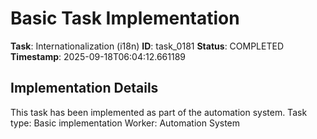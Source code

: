 # Basic Task Implementation

**Task**: Internationalization (i18n)
**ID**: task_0181
**Status**: COMPLETED
**Timestamp**: 2025-09-18T06:04:12.661189

## Implementation Details

This task has been implemented as part of the automation system.
Task type: Basic implementation
Worker: Automation System
